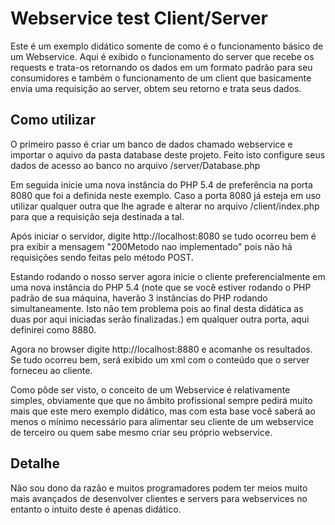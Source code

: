 Webservice test Client/Server
======================

Este é um exemplo didático somente de como é o funcionamento básico de um
Webservice.
Aqui é exibido o funcionamento do server que recebe os requests e trata-os
retornando os dados em um formato padrão para seu consumidores e também 
o funcionamento de um client que basicamente envia uma requisição ao 
server, obtem seu retorno e trata seus dados.


Como utilizar
-------------

O primeiro passo é criar um banco de dados chamado webservice e importar o aquivo
da pasta database deste projeto. Feito isto configure seus dados de acesso ao 
banco no arquivo /server/Database.php


Em seguida inicie uma nova instância do PHP 5.4 de preferência na porta 8080 que
foi a definida neste exemplo. Caso a porta 8080 já esteja em uso utilizar qualquer 
outra que lhe agrade e alterar no arquivo /client/index.php para que a requisição seja
destinada a tal.

Após iniciar o servidor, digite http://localhost:8080 se tudo ocorreu bem é pra exibir a
mensagem "200Metodo nao implementado" pois não há requisições sendo feitas pelo método
POST.

Estando rodando o nosso server agora inicie o cliente preferencialmente em uma nova instância 
do PHP 5.4 (note que se você estiver rodando o PHP padrão de sua máquina, haverão 3 instâncias 
do PHP rodando simultaneamente. Isto não tem problema pois ao final desta didática as duas 
por aqui iniciadas serão finalizadas.) em qualquer outra porta, aqui definirei como 8880.


Agora no browser digite http://localhost:8880 e acomanhe os resultados. Se tudo ocorreu bem, será exibido 
um xml com o conteúdo que o server forneceu ao cliente. 


Como pôde ser visto, o conceito de um Webservice é relativamente simples, obviamente que que no
âmbito profissional sempre pedirá muito mais que este mero exemplo didático, mas com esta base 
você saberá ao menos o mínimo necessário para alimentar seu cliente de um webservice de terceiro 
ou quem sabe mesmo criar seu próprio webservice.



Detalhe
-------

Não sou dono da razão e muitos programadores podem ter meios muito mais avançados de 
desenvolver clientes e servers para webservices no entanto o intuito deste é apenas didático.


